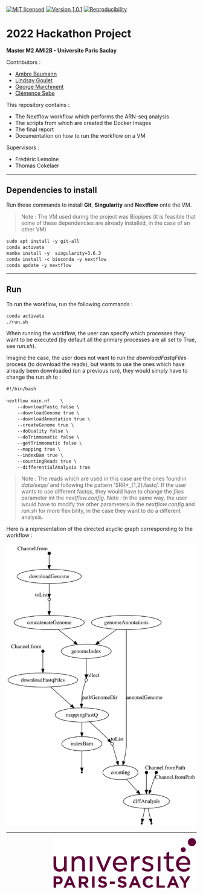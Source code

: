 [![MIT licensed](https://img.shields.io/badge/license-MIT-green.svg)](LICENSE) [![Version 1.0.1](https://img.shields.io/badge/version-v1.0-yellow)]() [![Reproducibility](https://img.shields.io/badge/Crucial-Reproducibility-orange)]()


# 2022 Hackathon Project 

**Master M2 AMI2B - Universite Paris Saclay**

Contributors :

* [Ambre Baumann](https://github.com/ambrebaumann)
* [Lindsay Goulet](https://github.com/Lindsay-Goulet)
* [George Marchment](https://github.com/George-Marchment)
* [Clémence Sebe](https://github.com/ClemenceS)

This repository contains :
    
* The Nextflow workflow which performs the ARN-seq analysis
* The scripts from which are created the Docker Images
* The final report
* Documentation on how to run the workflow on a VM

Supervisors : 

* Frédéric Lemoine
* Thomas Cokelaer

___

## Dependencies to install

Run these commands to install **Git**, **Singularity** and **Nextflow** onto the VM. 

> Note : The VM used during the project was Biopipes (it is feasible that some of these dependencies are already installed, in the case of an other VM)

```
sudo apt install -y git-all
conda activate
mamba install -y  singularity=3.6.3
conda install -c bioconda -y nextflow
conda update -y nextflow
```

___

## Run 

To run the workflow, run the following commands : 

```
conda activate
./run.sh
```

When running the workflow, the user can specify which processes they want to be executed (by default all the primary processes are all set to True, see *run.sh*).

Imagine the case, the user does not want to run the *downloadFastqFiles* process (to download the reads), but wants to use the ones which have already been downloaded (on a previous run), they would simply have to change the run.sh to :
 
```
#!/bin/bash

nextflow main.nf    \
    --downloadFastq false \
    --downloadGenome true \
    --downloadAnnotation true \
    --createGenome true \
    --doQuality false \
    --doTrimmomatic false \
    --getTrimmomatic false \
    --mapping true \
    --indexBam true \
    --countingReads true \
    --differentialAnalysis true
```

> Note :  The reads which are used in this case are the ones found in *data/seqs/* and following the pattern 'SRR*_{1,2}.fastq'. If the user wants to use different fastqs, they would have to change the *files* parameter int the *nextflow.config*.
> Note : In the same way, the user would have to modify the other parameters in the *nextflow.config* and *run.sh* for more flexibility, in the case they want to do a different analysis.

Here is a representation of the directed acyclic graph corresponding to the workflow :

<img src="pictures/dag.svg">

___

<img align="right" src="pictures/paris-saclay.png">


